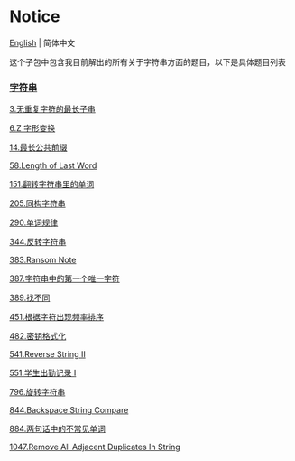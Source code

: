 # Notice
[English](https://github.com/cartoonYu/LeetCodeSolution/blob/master/Solution/src/String/README.md) | 简体中文

这个子包中包含我目前解出的所有关于字符串方面的题目，以下是具体题目列表

### [字符串](https://github.com/cartoonYu/LeetCodeSolution/blob/master/Solution/src/String)
[3.无重复字符的最长子串](https://github.com/cartoonYu/LeetCodeSolution/blob/master/Solution/src/String/Solution3.java)

[6.Z 字形变换](https://github.com/cartoonYu/LeetCodeSolution/blob/master/Solution/src/String/Solution6.java)

[14.最长公共前缀](https://github.com/cartoonYu/LeetCodeSolution/blob/master/Solution/src/String/Solution14.java)

[58.Length of Last Word](https://github.com/cartoonYu/LeetCodeSolution/blob/master/Solution/src/String/Solution58.java)

[151.翻转字符串里的单词](https://github.com/cartoonYu/LeetCodeSolution/blob/master/Solution/src/String/Solution151.java)

[205.同构字符串](https://github.com/cartoonYu/LeetCodeSolution/blob/master/Solution/src/String/Solution205.java)

[290.单词规律](https://github.com/cartoonYu/LeetCodeSolution/blob/master/Solution/src/String/Solution290.java)

[344.反转字符串](https://github.com/cartoonYu/LeetCodeSolution/blob/master/Solution/src/String/Solution344.java)

[383.Ransom Note](https://github.com/cartoonYu/LeetCodeSolution/blob/master/Solution/src/String/Solution383.java)

[387.字符串中的第一个唯一字符](https://github.com/cartoonYu/LeetCodeSolution/blob/master/Solution/src/String/Solution387.java)

[389.找不同](https://github.com/cartoonYu/LeetCodeSolution/blob/master/Solution/src/String/Solution389.java)

[451.根据字符出现频率排序](https://github.com/cartoonYu/LeetCodeSolution/blob/master/Solution/src/String/Solution451.java)

[482.密钥格式化](https://github.com/cartoonYu/LeetCodeSolution/blob/master/Solution/src/String/Solution482.java)

[541.Reverse String II](https://github.com/cartoonYu/LeetCodeSolution/blob/master/Solution/src/String/Solution541.java)

[551.学生出勤记录 I](https://github.com/cartoonYu/LeetCodeSolution/blob/master/Solution/src/String/Solution551.java)

[796.旋转字符串](https://github.com/cartoonYu/LeetCodeSolution/blob/master/Solution/src/String/Solution796.java)

[844.Backspace String Compare](https://github.com/cartoonYu/LeetCodeSolution/blob/master/Solution/src/String/Solution844.java)

[884.两句话中的不常见单词](https://github.com/cartoonYu/LeetCodeSolution/blob/master/Solution/src/String/Solution884.java)

[1047.Remove All Adjacent Duplicates In String](https://github.com/cartoonYu/LeetCodeSolution/blob/master/Solution/src/String/Solution1047.java)